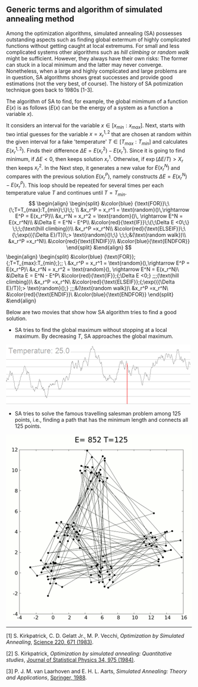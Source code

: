 ## Generic terms and algorithm of simulated annealing method

Among the optimization algorithms, simulated annealing (SA) possesses outstanding aspects such as finding global extermum of highly complicated functions without getting caught at local extremums. For small and less complicated systems other algorithms such as *hill climbing* or *random walk* might be sufficient. However, they always have their own risks: The former can stuck in a local minimum and the latter may never converge. Nonetheless, when a large and highly complicated and large problems are in question, SA algorithms shows great successes and provide good estimations (not the very best, of course). The history of SA potimization technique goes back to 1980s [1-3]. 



The algorithm of SA to find, for example, the global mimimum of a function $E(x)$ is as follows ($E(x)$ can be the energy of a system as a function a variable $x$). 

It considers an interval for the variable $x\in [x_{min}:x_{max}]$. Next, starts with two intial guesses for the variable $x=x_{r}^{1,2}$ that are chosen at random within the given interval for a fake 'temperature' $T\in [T_{max}:T_{min}]$ and calculates $E(x_{r}^{1,2})$. Finds their difference $\Delta E = E(x_r^2)-E(x_r^1)$. Since it is going to find minimum, if $\Delta E<0$, then keeps solution $x_r^1$. Otherwise, if $\exp({{\Delta E}/T})> X_r$ then keeps $x_r^2$. In the Next step, it generates a new value for $E(x_r^N)$ and compares with the previous solution $E(x_r^P)$, namely constructs  $\Delta E = E(x_r^N)-E(x_r^P)$. This loop should be repeated for several times per each temperature value $T$ and continues until $T = T_{min}$.
$$
\begin{align}
\begin{split}
&\color{blue} {\text{FOR}}\;\{\;T=T_{max}:T_{min}\;\}\;\; \\
&x_r^P = x_r^1 = \text{random}()\,\rightarrow E^P = E(x_r^P)\\
&x_r^N = x_r^2 = \text{random}()\, \rightarrow E^N = E(x_r^N)\\
&\Delta E = E^N - E^P\\
&\color{red}{\text{IF}}\;\{\;\Delta E <0\;\} \;\;\;(\text{hill climbing})\\
&x_r^P =x_r^N\\
&\color{red}{\text{ELSEIF}}\;\{\;\exp({{\Delta E}/T})\;> \text{random}()\;\} \;\;\;&(\text{random walk})\\
&x_r^P =x_r^N\\
&\color{red}{\text{ENDIF}}\\
&\color{blue}{\text{ENDFOR}}
\end{split}
&\end{align}
$$
\begin{align}
\begin{split}
&\color{blue} {\text{FOR}}\;\{\;T=T_{max}:T_{min}\;\}\;\; \\
&x_r^P = x_r^1 = \text{random}()\,\rightarrow E^P = E(x_r^P)\\
&x_r^N = x_r^2 = \text{random}()\, \rightarrow E^N = E(x_r^N)\\
&\Delta E = E^N - E^P\\
&\color{red}{\text{IF}}\;\{\;\Delta E <0\;\} \;\;\;(\text{hill climbing})\\
&x_r^P =x_r^N\\
&\color{red}{\text{ELSEIF}}\;\{\;\exp({{\Delta E}/T})\;> \text{random}()\;\} \;\;\;&(\text{random walk})\\
&x_r^P =x_r^N\\
&\color{red}{\text{ENDIF}}\\
&\color{blue}{\text{ENDFOR}}
\end{split}
&\end{align}



Below are two movies that show how SA algorithm tries to find a good solution.



* SA tries to find the global maximum without stopping at a local maximum. By decreasing $T$, SA approaches the global maximum.



![Hill_Climbing_with_Simulated_Annealing](/figures/Hill_Climbing_with_Simulated_Annealing.gif)



* SA tries to solve the famous travelling salesman problem among 125 points, i.e., finding a path that has the minimum length and connects all 125 points. 


![Travelling_salesman_problem_solved_with_simulated_annealing](/figures/Travelling_salesman_problem_solved_with_simulated_annealing.gif)











----------------------------------------------------------------

[1] S. Kirkpatrick, C. D. Gelatt Jr., M. P. Vecchi, *Optimization by Simulated Annealing*, [Science 220, 671 (1983)](http://science.sciencemag.org/content/220/4598/671/tab-article-info).

[2] S. Kirkpatrick, *Optimization by simulated annealing: Quantitative studies*, [Journal of Statistical Physics 34, 975 (1984)](https://link.springer.com/article/10.1007/BF01009452).

[3] P. J. M. van Laarhoven and E. H. L. Aarts, *Simulated Annealing: Theory and Applications*, [Springer, 1988](https://www.springer.com/gp/book/9789027725134).

